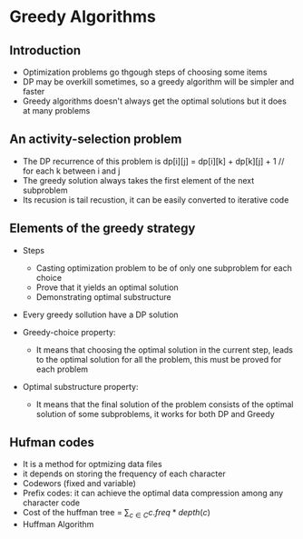 # Greedy Algorithms

## Introduction

- Optimization problems go thgough steps of choosing some items
- DP may be overkill sometimes, so a greedy algorithm will be simpler and faster
- Greedy algorithms doesn't always get the optimal solutions but it does at many problems

## An activity-selection problem

- The DP recurrence of this problem is dp[i][j] = dp[i][k] + dp[k][j] + 1 // for each k between i and j
- The greedy solution always takes the first element of the next subproblem
- Its recusion is tail recustion, it can be easily converted to iterative code

## Elements of the greedy strategy

- Steps
  - Casting optimization problem to be of only one subproblem for each choice
  - Prove that it yields an optimal solution
  - Demonstrating optimal substructure

- Every greedy sollution have a DP solution
- Greedy-choice property:
  - It means that choosing the optimal solution in the current step, leads to the optimal solution for all the problem, this must be proved for each problem
- Optimal substructure property:
  - It means that the final solution of the problem consists of the optimal solution of some subproblems, it works for both DP and Greedy

## Hufman codes

- It is a method for optmizing data files
- it depends on storing the frequency of each character
- Codewors (fixed and variable)
- Prefix codes: it can achieve the optimal data compression among any character code
- Cost of the huffman tree = $\sum_{c \in C} c.freq * depth(c)$
- Huffman Algorithm
